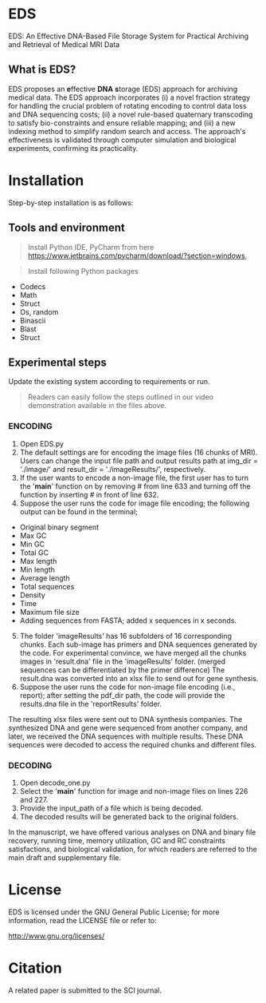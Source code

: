 # EDS

EDS: An Effective DNA-Based File Storage System for Practical Archiving and Retrieval of Medical MRI Data

## What is EDS?

EDS proposes an **e**ffective **DNA** **s**torage (EDS) approach for archiving medical data. The EDS approach incorporates (i) a novel fraction strategy for handling the crucial problem of rotating encoding to control data loss and DNA sequencing costs; (ii) a novel rule-based quaternary transcoding to satisfy bio-constraints and ensure reliable mapping; and (iii) a new indexing method to simplify random search and access. The approach's effectiveness is validated through computer simulation and biological experiments, confirming its practicality. 


# Installation 

Step-by-step installation is as follows: 

## Tools and environment 

> Install Python IDE, PyCharm from here https://www.jetbrains.com/pycharm/download/?section=windows,

> Install following Python packages

- Codecs
- Math
- Struct
- Os, random
- Binascii
- Blast
- Struct


## Experimental steps 

Update the existing system according to requirements or run.

> Readers can easily follow the steps outlined in our video demonstration available in the files above.

### ENCODING 
1.	Open EDS.py
2.	The default settings are for encoding the image files (16 chunks of MRI). Users can change the input file path and output results path at img_dir = './image/' and result_dir = './imageResults/', respectively. 
3.	If the user wants to encode a non-image file, the first user has to turn the '__main__' function on by removing # from line 633 and turning off the function by inserting # in front of line 632. 
4.	Suppose the user runs the code for image file encoding; the following output can be found in the terminal;

   - Original binary segment 
   - Max GC 
   - Min GC 
   - Total GC
   - Max length 
   - Min length 
   - Average length 
   - Total sequences
   - Density 
   - Time
   - Maximum file size
   - Adding sequences from FASTA; added x sequences in x seconds.

5.	The folder 'imageResults' has 16 subfolders of 16 corresponding chunks. Each sub-image has primers and DNA sequences generated by the code. For experimental convince, we have merged all the chunks images in 'result.dna' file in the 'imageResults' folder. (merged sequences can be differentiated by the primer difference) The result.dna was converted into an xlsx file to send out for gene synthesis. 
6.	Suppose the user runs the code for non-image file encoding (i.e., report); after setting the pdf_dir path, the code will provide the results.dna file in the 'reportResults' folder.  


The resulting xlsx files were sent out to DNA synthesis companies. The synthesized DNA and gene were sequenced from another company, and later, we received the DNA sequences with multiple results. These DNA sequences were decoded to access the required chunks and different files.  

### DECODING

1.	Open decode_one.py
2.	Select the '__main__' function for image and non-image files on lines 226 and 227. 
3.	Provide the input_path of a file which is being decoded. 
4.	The decoded results will be generated back to the original folders.


In the manuscript, we have offered various analyses on DNA and binary file recovery, running time, memory utilization, GC and RC constraints satisfactions, and biological validation, for which readers are referred to the main draft and supplementary file.



# License

EDS is licensed under the GNU General Public License; for more information, read the LICENSE file or refer to:

http://www.gnu.org/licenses/

# Citation

A related paper is submitted to the SCI journal. 
